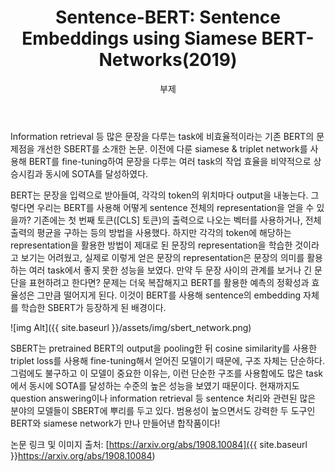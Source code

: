 ﻿---
layout: post
title:  "Sentence-BERT: Sentence Embeddings using Siamese BERT-Networks(2019)"
subtitle:   "부제"
categories: AI
tags: papers
comments: true

---

Information retrieval 등 많은 문장을 다루는 task에 비효율적이라는 기존 BERT의 문제점을 개선한 SBERT를 소개한 논문. 이전에 다룬 siamese & triplet network를 사용해 BERT를 fine-tuning하여 문장을 다루는 여러 task의 작업 효율을 비약적으로 상승시킴과 동시에 SOTA를 달성하였다.

BERT는 문장을 입력으로 받아들여, 각각의 token의 위치마다 output을 내놓는다. 그렇다면 우리는 BERT를 사용해 어떻게 sentence 전체의 representation을 얻을 수 있을까? 기존에는 첫 번째 토큰([CLS] 토큰)의 출력으로 나오는 벡터를 사용하거나, 전체 출력의 평균을 구하는 등의 방법을 사용했다. 하지만 각각의 token에 해당하는 representation을 활용한 방법이 제대로 된 문장의 representation을 학습한 것이라고 보기는 어려웠고, 실제로 이렇게 얻은 문장의 representation은 문장의 의미를 활용하는 여러 task에서 좋지 못한 성능을 보였다. 만약 두 문장 사이의 관계를 보거나 긴 문단을 표현하려고 한다면? 문제는 더욱 복잡해지고 BERT를 활용한 예측의 정확성과 효율성은 그만큼 떨어지게 된다. 이것이 BERT를 사용해 sentence의 embedding 자체를 학습한 SBERT가 등장하게 된 배경이다.

![img Alt]({{ site.baseurl }}/assets/img/sbert_network.png)

SBERT는 pretrained BERT의 output을 pooling한 뒤 cosine similarity를 사용한 triplet loss를 사용해 fine-tuning해서 얻어진 모델이기 때문에, 구조 자체는 단순하다. 그럼에도 불구하고 이 모델이 중요한 이유는, 이런 단순한 구조를 사용함에도 많은 task에서 동시에 SOTA를 달성하는 수준의 높은 성능을 보였기 때문이다. 현재까지도 question answering이나 information retrieval 등 sentence 처리와 관련된 많은 분야의 모델들이 SBERT에 뿌리를 두고 있다. 범용성이 높으면서도 강력한 두 도구인 BERT와 siamese network가 만나 만들어낸 합작품이다!

논문 링크 및 이미지 출처: [https://arxiv.org/abs/1908.10084]({{ site.baseurl }}https://arxiv.org/abs/1908.10084)